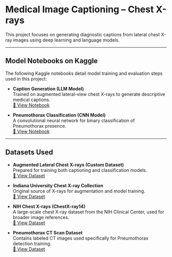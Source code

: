 # Medical Image Captioning – Chest X-rays

This project focuses on generating diagnostic captions from lateral chest X-ray images using deep learning and language models.

---

## Model Notebooks on Kaggle

The following Kaggle notebooks detail model training and evaluation steps used in this project:

- **Caption Generation (LLM Model)**  
  Trained on augmented lateral-view chest X-rays to generate descriptive medical captions.  
  [🔗 View Notebook](https://www.kaggle.com/code/priyaperabathina/lateral)

- **Pneumothorax Classification (CNN Model)**  
  A convolutional neural network for binary classification of Pneumothorax presence.  
  [🔗 View Notebook](https://www.kaggle.com/code/priyaperabathina/accu-of-training-pp)

---

## Datasets Used

- **Augmented Lateral Chest X-rays (Custom Dataset)**  
  Prepared for training both captioning and classification models.  
  [🔗 View Dataset](https://www.kaggle.com/datasets/priyaperabathina/aug-lateral)

- **Indiana University Chest X-ray Collection**  
  Original source of X-rays for augmentation and model training.  
  [🔗 View Dataset](https://www.kaggle.com/datasets/raddar/chest-xrays-indiana-university)

- **NIH Chest X-rays (ChestX-ray14)**  
  A large-scale chest X-ray dataset from the NIH Clinical Center, used for broader image references.  
  [🔗 View Dataset](https://www.kaggle.com/datasets/nih-chest-xrays/data)

- **Pneumothorax CT Scan Dataset**  
  Contains labeled CT images used specifically for Pneumothorax detection training.  
  [🔗 View Dataset](https://www.kaggle.com/datasets/copypaste3116/data-for-pneumothorax)
